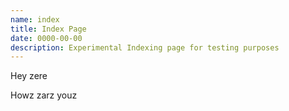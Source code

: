 ```yaml
---
name: index
title: Index Page
date: 0000-00-00
description: Experimental Indexing page for testing purposes
---
```

Hey zere
<!--more-->
Howz zarz youz